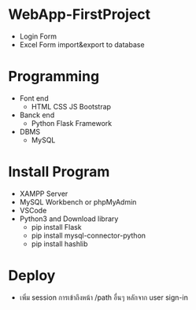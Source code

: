 # WebApp-FirstProject
 - Login Form
 - Excel Form import&export to database
 
# Programming
 - Font end
   - HTML CSS JS Bootstrap
 - Banck end
   - Python Flask Framework
 - DBMS
   - MySQL

# Install Program
- XAMPP Server
- MySQL Workbench or phpMyAdmin
- VSCode
- Python3 and Download library
  - pip install Flask
  - pip install mysql-connector-python
  - pip install hashlib
  
# Deploy
- เพิ่ม session การเข้าถึงหน้า /path อื่นๆ หลักจาก user sign-in
